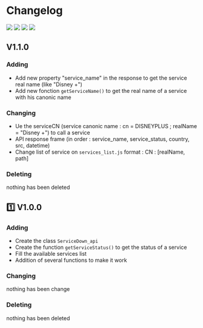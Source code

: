 # Changelog
[![](https://badgen.net/github/release/BenjaminFourmaux/ServiceDown_api?cache=600)]() [![](https://badgen.net/github/branches/BenjaminFourmaux/ServiceDown_api)]() [![](https://badgen.net/github/releases/BenjaminFourmaux/ServiceDown_api)]() [![](https://badgen.net/github/tags/BenjaminFourmaux/ServiceDown_api)]()

## V1.1.0
### Adding
 - Add new property "service_name" in the response to get the service real name (like "Disney +")
 - Add new fonction ``getServiceName()`` to get the real name of a service with his canonic name 

### Changing
 - Ue the serviceCN (service canonic name : cn = DISNEYPLUS ; realName = "Disney +") to call a service
 - API response frame (in order : service_name, service_status, country, src, datetime)
 - Change list of service on ``services_list.js`` format : CN : \[realName, path]

### Deleting
nothing has been deleted

## :one: V1.0.0
### Adding
 - Create the class ``ServiceDown_api``
 - Create the function ``getServiceStatus()`` to get the status of a service
 - Fill the available services list
 - Addition of several functions to make it work

### Changing
nothing has been change

### Deleting
nothing has been deleted
